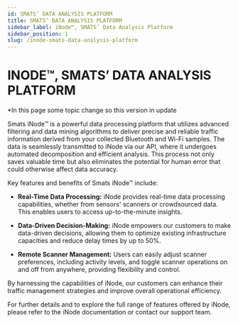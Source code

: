 ```yaml
---
id: SMATS’ DATA ANALYSIS PLATFORM
title: SMATS’ DATA ANALYSIS PLATFORM
sidebar_label: iNode™, SMATS’ Data Analysis Platform
sidebar_position: 1
slug: /inode-smats-data-analysis-platform
---
```

# INODE™, SMATS’ DATA ANALYSIS PLATFORM
*In this page some topic change so this version in update

Smats iNode™ is a powerful data processing platform that utilizes advanced filtering and data mining algorithms to deliver precise and reliable traffic information derived from your collected Bluetooth and Wi-Fi samples. The data is seamlessly transmitted to iNode via our API, where it undergoes automated decomposition and efficient analysis. This process not only saves valuable time but also eliminates the potential for human error that could otherwise affect data accuracy.

Key features and benefits of Smats iNode™ include:

- **Real-Time Data Processing:** iNode provides real-time data processing capabilities, whether from sensors' scanners or crowdsourced data. This enables users to access up-to-the-minute insights.

- **Data-Driven Decision-Making:** iNode empowers our customers to make data-driven decisions, allowing them to optimize existing infrastructure capacities and reduce delay times by up to 50%.

- **Remote Scanner Management:** Users can easily adjust scanner preferences, including activity levels, and toggle scanner operations on and off from anywhere, providing flexibility and control.

By harnessing the capabilities of iNode, our customers can enhance their traffic management strategies and improve overall operational efficiency.

For further details and to explore the full range of features offered by iNode, please refer to the iNode documentation or contact our support team.
